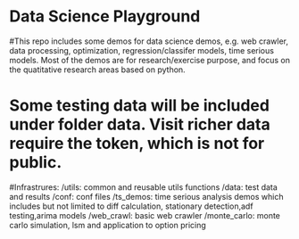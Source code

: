 # Data Science Playground
#This repo includes some demos for data science demos, e.g. web crawler, data processing, optimization, regression/classifer models, time serious models. Most of the demos are for research/exercise purpose, and focus on the quatitative research areas based on python.

#  Some testing data will be included under folder data. Visit richer data require the token, which is not for public.

#Infrastrures:
/utils: common and reusable utils functions
/data: test data and results 
/conf: conf files
/ts_demos: time serious analysis demos which includes but not limited to diff calculation,  stationary detection,adf testing,arima models 
/web_crawl: basic web crawler
/monte_carlo: monte carlo simulation, lsm and application to option pricing

